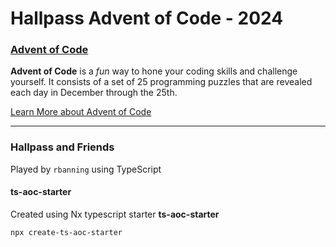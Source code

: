 # Hallpass Advent of Code - 2024

### [Advent of Code](https://adventofcode.com/2024/about)

**Advent of Code** is a *fun* way to hone your coding skills
and challenge yourself.  It consists of a set of 25 programming
puzzles that are revealed each day in December through the 25th.

[Learn More about Advent of Code](https://adventofcode.com/2024)

---
### Hallpass and Friends
Played by `rbanning` using TypeScript

#### ts-aoc-starter
Created using Nx typescript starter **ts-aoc-starter**

```terminal
npx create-ts-aoc-starter
```
